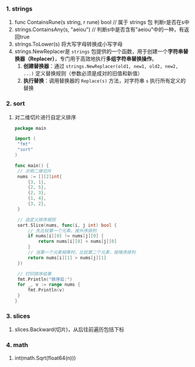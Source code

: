### 1. strings

1. func ContainsRune(s string, r rune) bool  // 属于 strings 包  判断r是否在s中
2. strings.ContainsAny(s, "aeiou")  // 判断s中是否含有"aeiou"中的一种，有返回true
3. strings.ToLower(s) 将大写字母转换成小写字母
4. strings.NewReplacer是 `strings` 包提供的一个函数，用于创建一个**字符串替换器（Replacer）**，专门用于高效地执行**多组字符串替换操作**。
   1. **创建替换器**：通过 `strings.NewReplacer(old1, new1, old2, new2, ...)` 定义替换规则（参数必须是成对的旧值和新值）
   2. **执行替换**：调用替换器的 `Replace(s)` 方法，对字符串 `s` 执行所有定义的替换

### 2. sort

1. 对二维切片进行自定义排序

   ```go
   package main
   
   import (
   	"fmt"
   	"sort"
   )
   
   func main() {
   	// 示例二维切片
   	nums := [][2]int{
   		{3, 1},
   		{2, 5},
   		{2, 3},
   		{1, 4},
   		{3, 2},
   	}
   
   	// 自定义排序规则
   	sort.Slice(nums, func(i, j int) bool {
   		// 先比较第一个元素，按升序排列
   		if nums[i][0] != nums[j][0] {
   			return nums[i][0] < nums[j][0]
   		}
   		// 当第一个元素相等时，比较第二个元素，按降序排列
   		return nums[i][1] > nums[j][1]
   	})
   
   	// 打印排序结果
   	fmt.Println("排序后:")
   	for _, v := range nums {
   		fmt.Println(v)
   	}
   }
   ```

### 3. slices

1. slices.Backward(切片)，从后往前遍历包括下标

### 4. math

1. int(math.Sqrt(float64(n)))
